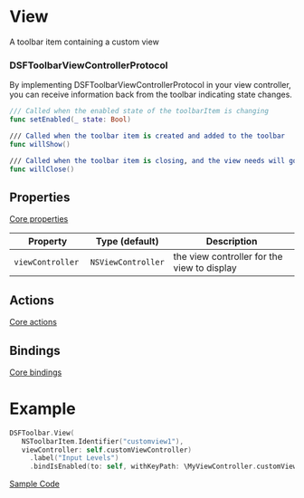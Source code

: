 # View

A toolbar item containing a custom view

### DSFToolbarViewControllerProtocol

By implementing DSFToolbarViewControllerProtocol in your view controller, you can receive information back from the toolbar indicating state changes.

```swift
/// Called when the enabled state of the toolbarItem is changing
func setEnabled(_ state: Bool)

/// Called when the toolbar item is created and added to the toolbar
func willShow()

/// Called when the toolbar item is closing, and the view needs will go away
func willClose()
```


## Properties

[Core properties](core.md)
	
| Property   | Type (default)     |  Description |
|----------|-------------|------|
| `viewController `  | `NSViewController`  | the view controller for the view to display |

## Actions

[Core actions](core.md)

## Bindings

[Core bindings](core.md)

# Example

```swift
DSFToolbar.View(
   NSToolbarItem.Identifier("customview1"), 
   viewController: self.customViewController)
     .label("Input Levels")
     .bindIsEnabled(to: self, withKeyPath: \MyViewController.customViewEnabled)
```

[Sample Code](../Demos/DSFToolbar%20Demo/DSFToolbar%20Demo/panes/custom-view/CustomViewController.swift)

